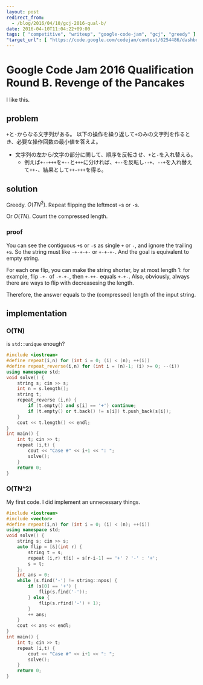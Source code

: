 ```yaml
---
layout: post
redirect_from:
  - /blog/2016/04/10/gcj-2016-qual-b/
date: 2016-04-10T11:04:22+09:00
tags: [ "competitive", "writeup", "google-code-jam", "gcj", "greedy" ]
"target_url": [ "https://code.google.com/codejam/contest/6254486/dashboard#s=p1" ]
---
```


# Google Code Jam 2016 Qualification Round B. Revenge of the Pancakes

I like this.

## problem

`+`と`-`からなる文字列がある。
以下の操作を繰り返して`+`のみの文字列を作るとき、必要な操作回数の最小値を答えよ。

-   文字列の左から$i$文字の部分に関して、順序を反転させ、`+`と`-`を入れ替える。
    -   例えば`+--+++`を`+--`と`+++`に分ければ、`+--`を反転し`--+`、`--+`を入れ替えて`++-`、結果として`++-+++`を得る。

## solution

Greedy. $O(TN^2)$.
Repeat flipping the leftmost `+`s or `-`s.

Or $O(TN)$.
Count the compressed length.

### proof

You can see the contiguous `+`s or `-`s as single `+` or `-`, and ignore the trailing `+`s.
So the string must like `-+-+-+-` or `+-+-+-`.
And the goal is equivalent to empty string.

For each one flip, you can make the string shorter, by at most length $1$: for example, flip `-+-` of `-+-+-`, then `+-++-` equals `+-+-`.
Also, obviously, always there are ways to flip with decreasesing the length.

Therefore, the answer equals to the (compressed) length of the input string.

## implementation

### O(TN)

is `std::unique` enough?

``` c++
#include <iostream>
#define repeat(i,n) for (int i = 0; (i) < (n); ++(i))
#define repeat_reverse(i,n) for (int i = (n)-1; (i) >= 0; --(i))
using namespace std;
void solve() {
    string s; cin >> s;
    int n = s.length();
    string t;
    repeat_reverse (i,n) {
        if (t.empty() and s[i] == '+') continue;
        if (t.empty() or t.back() != s[i]) t.push_back(s[i]);
    }
    cout << t.length() << endl;
}
int main() {
    int t; cin >> t;
    repeat (i,t) {
        cout << "Case #" << i+1 << ": ";
        solve();
    }
    return 0;
}
```

### O(TN^2)

My first code.
I did implement an unnecessary things.

``` c++
#include <iostream>
#include <vector>
#define repeat(i,n) for (int i = 0; (i) < (n); ++(i))
using namespace std;
void solve() {
    string s; cin >> s;
    auto flip = [&](int r) {
        string t = s;
        repeat (i,r) t[i] = s[r-i-1] == '+' ? '-' : '+';
        s = t;
    };
    int ans = 0;
    while (s.find('-') != string::npos) {
        if (s[0] == '+') {
            flip(s.find('-'));
        } else {
            flip(s.rfind('-') + 1);
        }
        ++ ans;
    }
    cout << ans << endl;
}
int main() {
    int t; cin >> t;
    repeat (i,t) {
        cout << "Case #" << i+1 << ": ";
        solve();
    }
    return 0;
}
```
